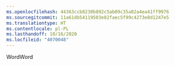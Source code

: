 ```yaml
---
ms.openlocfilehash: 44363ccb8230b892c5ab09c35a02a4ea41ff9976
ms.sourcegitcommit: 11a61db54119503e82faec5f99c4273e8d1247e5
ms.translationtype: HT
ms.contentlocale: pl-PL
ms.lasthandoff: 10/16/2020
ms.locfileid: "4070048"
---
```

<span data-ttu-id="2da10-101">Word</span><span class="sxs-lookup"><span data-stu-id="2da10-101">Word</span></span>